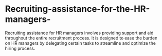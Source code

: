 # Recruiting-assistance-for-the-HR-managers-
Recruiting assistance for HR managers involves providing support and aid throughout the entire recruitment process. It is designed to ease the burden on HR managers by delegating certain tasks to streamline and optimize the hiring process. 
